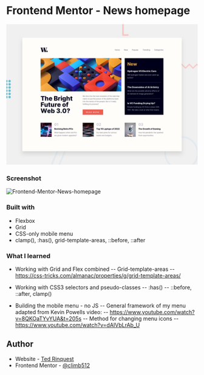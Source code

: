 # Frontend Mentor - News homepage

![Design preview for the News homepage coding challenge](./design/desktop-preview.jpg)

### Screenshot

![Frontend-Mentor-News-homepage](https://github.com/climb512/news-homepage-main/assets/19371146/a71e2185-2354-45c4-ae02-12d7e3341cfd)

### Built with

- Flexbox
- Grid
- CSS-only mobile menu
- clamp(), :has(), grid-template-areas, ::before, ::after

### What I learned

- Working with Grid and Flex combined
-- Grid-template-areas
-- https://css-tricks.com/almanac/properties/g/grid-template-areas/

- Working with CSS3 selectors and pseudo-classes
-- :has()
-- ::before, ::after, clamp()

- Building the mobile menu - no JS
-- General framework of my menu adapted from Kevin Powells video:
-- https://www.youtube.com/watch?v=8QKOaTYvYUA&t=205s
-- Method for changing menu icons 
-- https://www.youtube.com/watch?v=dAIVbLrAb_U


## Author

- Website - [Ted Rinquest](https://cnxwebdesign.com/)
- Frontend Mentor - [@climb512](https://www.frontendmentor.io/profile/climb512)
